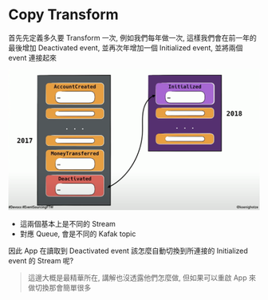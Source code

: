 # Copy Transform

首先先定義多久要 Transform 一次, 例如我們每年做一次, 這樣我們會在前一年的最後增加 Deactivated event, 並再次年增加一個 Initialized event, 並將兩個 event 連接起來

![](/spaces/event-sourcing/attachments/copy-transform.png)

- 這兩個基本上是不同的 Stream 
- 對應 Queue, 會是不同的 Kafak topic

因此 App 在讀取到 Deactivated event 該怎麼自動切換到所連接的 Initialized event 的 Stream 呢?

> 這邊大概是最精華所在, 講解也沒透露他們怎麼做, 但如果可以重啟 App 來做切換那會簡單很多